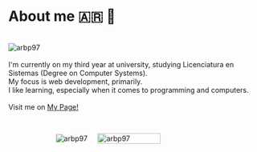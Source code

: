 <div align="left">
    <h1>About me 🇦🇷 🧉 </h1>
    <br><img src="https://www.codewars.com/users/arbp97/badges/large" alt="arbp97" />
    <br>
    <br>I'm currently on my third year at university, 
    studying Licenciatura en Sistemas (Degree on Computer Systems). 
    <br>My focus is web development, primarily.
    <br>I like learning, especially when it comes to programming and computers.
    <br><br> Visit me on <a href="https://arbp97.github.io/">My Page!</a>
</div>
<br><br>

<div style="height: fit-content; width: 100%; padding: 10px;display: flex; flex-direction: row; column-gap: 20px;justify-content: center; align-items: center;">
 <img tyle="width: 10px; height: auto;" src="https://github-readme-stats.vercel.app/api/top-langs?username=arbp97&show_icons=true&theme=dark&locale=en&layout=compact&exclude_repo=btree-view" alt="arbp97" />
 <img style="width: 50%; height: auto;" src="https://github-readme-stats.vercel.app/api/?username=arbp97&count_private=true&show_icons=true&theme=dark&locale=en&layout=compact" alt="arbp97" />
</div>

